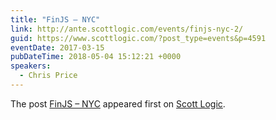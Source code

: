 ```yaml
---
title: "FinJS – NYC"
link: http://ante.scottlogic.com/events/finjs-nyc-2/
guid: https://www.scottlogic.com/?post_type=events&p=4591
eventDate: 2017-03-15
pubDateTime: 2018-05-04 15:12:21 +0000
speakers:
  - Chris Price
---
```


<p>The post <a rel="nofollow" href="http://ante.scottlogic.com/events/finjs-nyc-2/">FinJS &#8211; NYC</a> appeared first on <a rel="nofollow" href="http://ante.scottlogic.com">Scott Logic</a>.</p>